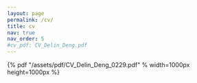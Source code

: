 ```yaml
---
layout: page
permalink: /cv/
title: cv
nav: true
nav_order: 5
#cv_pdf: CV_Delin_Deng.pdf
---
```


{% pdf "/assets/pdf/CV_Delin_Deng_0229.pdf" % width=1000px height=1000px %}